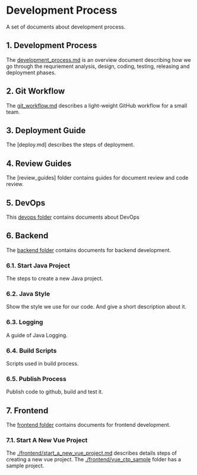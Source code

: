 # Development Process
A set of documents about development process. 

## 1. Development Process
The [development_process.md](./development_process.md) is an overview document describing how we go through the requriement analysis, design, coding, testing, releasing and deployment phases. 

## 2. Git Workflow
The [git_workflow.md](./git_workflow.md) describes a light-weight GitHub workflow for a small team.  

## 3. Deployment Guide
The [deploy.md] describes the steps of deployment. 

## 4. Review Guides
The [review_guides] folder contains guides for document review and code review. 

## 5.  DevOps
This [devops folder](./devops) contains documents about DevOps

## 6. Backend
The [backend folder](./backend) contains documents for backend development. 

### 6.1. Start Java Project 
The steps to create a new Java project.

### 6.2. Java Style
Show the style we use for our code. And give a short description about it.

### 6.3. Logging 
A guide of Java Logging. 

### 6.4. Build Scripts
Scripts used in build process. 

### 6.5. Publish Process
Publish code to github, build and test it. 

## 7. Frontend
The [frontend folder](./frontend) contains documents for frontend development. 

### 7.1. Start A New Vue Project
The [./frontend/start_a_new_vue_project.md](./frontend/start_a_new_vue_project.md) describes details steps of creating a new vue project. The [./frontend/vue_ctp_sample](./frontend/vue_ctp_sample) folder has a sample project. 
